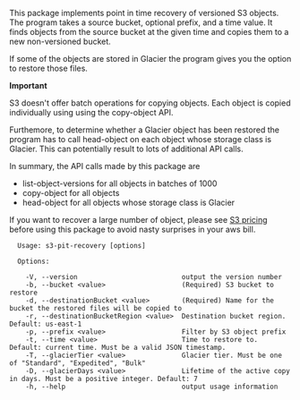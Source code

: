 This package implements point in time recovery of versioned S3 objects. The program takes a source bucket, optional prefix, and a time value. It finds objects from the source bucket at the given time and copies them to a new non-versioned bucket.

If some of the objects are stored in Glacier the program gives you the option to restore those files.

**Important**

S3 doesn't offer batch operations for copying objects. Each object is copied individually using using the copy-object API.

Furthemore, to determine whether a Glacier object has been restored the program has to call head-object on each object whose storage class is Glacier. This can potentially result to lots of additional API calls.

In summary, the API calls made by this package are
  - list-object-versions for all objects in batches of 1000
  - copy-object for all objects
  - head-object for all objects whose storage class is Glacier
  
If you want to recover a large number of object, please see [S3 pricing](https://aws.amazon.com/s3/pricing/) before using this package to avoid nasty surprises in your aws bill.

```
  Usage: s3-pit-recovery [options]

  Options:

    -V, --version                          output the version number
    -b, --bucket <value>                   (Required) S3 bucket to restore
    -d, --destinationBucket <value>        (Required) Name for the bucket the restored files will be copied to
    -r, --destinationBucketRegion <value>  Destination bucket region. Default: us-east-1
    -p, --prefix <value>                   Filter by S3 object prefix
    -t, --time <value>                     Time to restore to. Default: current time. Must be a valid JSON timestamp.
    -T, --glacierTier <value>              Glacier tier. Must be one of "Standard", "Expedited", "Bulk"
    -D, --glacierDays <value>              Lifetime of the active copy in days. Must be a positive integer. Default: 7
    -h, --help                             output usage information
```
